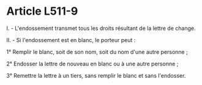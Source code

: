 # Article L511-9

I. - L'endossement transmet tous les droits résultant de la lettre de change.

II. - Si l'endossement est en blanc, le porteur peut :

1° Remplir le blanc, soit de son nom, soit du nom d'une autre personne ;

2° Endosser la lettre de nouveau en blanc ou à une autre personne ;

3° Remettre la lettre à un tiers, sans remplir le blanc et sans l'endosser.
